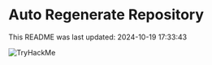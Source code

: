 # Auto Regenerate Repository

This README was last updated: 2024-10-19 17:33:43

 ![TryHackMe](https://tryhackme.com/badge/533634)